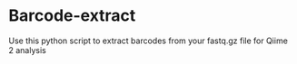 # Barcode-extract
Use this python script to extract barcodes from your fastq.gz file for Qiime 2 analysis
